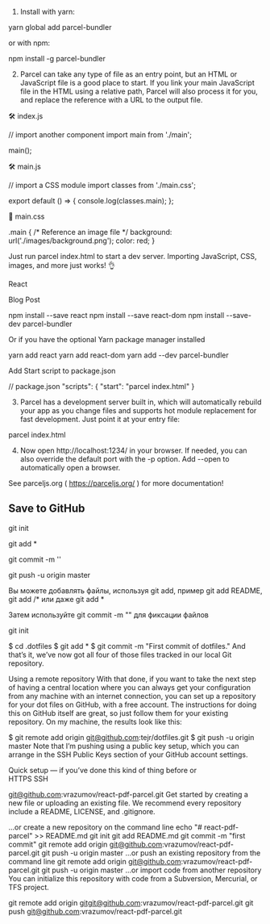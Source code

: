 
1. Install with yarn:

yarn global add parcel-bundler

or with npm:

npm install -g parcel-bundler

2. Parcel can take any type of file as an entry point, but an HTML or JavaScript file is a good place to start. If you link your main JavaScript file in the HTML using a relative path, Parcel will also process it for you, and replace the reference with a URL to the output file.

<html>
<body>
  <script src="./index.js"></script>
</body>
</html>


🛠 index.js

// import another component
import main from './main';

main();


🛠 main.js

// import a CSS module
import classes from './main.css';

export default () => {
  console.log(classes.main);
};


💅 main.css

.main {
  /* Reference an image file */
  background: url('./images/background.png');
  color: red;
}

Just run parcel index.html to start a dev server. Importing JavaScript, CSS, images, and more just works! 👌 

React

Blog Post

npm install --save react
npm install --save react-dom
npm install --save-dev parcel-bundler

Or if you have the optional Yarn package manager installed

yarn add react
yarn add react-dom
yarn add --dev parcel-bundler

Add Start script to package.json

// package.json
"scripts": {
  "start": "parcel index.html"
}



3. Parcel has a development server built in, which will automatically rebuild your app as you change files and supports hot module replacement for fast development. Just point it at your entry file:

parcel index.html

4. Now open http://localhost:1234/ in your browser. If needed, you can also override the default port with the -p option. Add --open to automatically open a browser.

See parceljs.org ( https://parceljs.org/ ) for more documentation!

## Save to GitHub

git init

git add *

git commit -m '<message>'

git push -u origin master



Вы можете добавлять файлы, используя git add, пример git add README, git add <folder>/* или даже git add *

Затем используйте git commit -m "<Message>" для фиксации файлов

git init

$ cd .dotfiles
$ git add *
$ git commit -m "First commit of dotfiles."
And that’s it, we’ve now got all four of those files tracked in our local Git repository.

Using a remote repository
With that done, if you want to take the next step of having a central location where you can always get your configuration from any machine with an internet connection, you can set up a repository for your dot files on GitHub, with a free account. The instructions for doing this on GitHub itself are great, so just follow them for your existing repository. On my machine, the results look like this:

$ git remote add origin git@github.com:tejr/dotfiles.git
$ git push -u origin master
Note that I’m pushing using a public key setup, which you can arrange in the SSH Public Keys section of your GitHub account settings.



Quick setup — if you’ve done this kind of thing before
or	
HTTPS
SSH

git@github.com:vrazumov/react-pdf-parcel.git
Get started by creating a new file or uploading an existing file. We recommend every repository include a README, LICENSE, and .gitignore.

…or create a new repository on the command line
echo "# react-pdf-parcel" >> README.md
git init
git add README.md
git commit -m "first commit"
git remote add origin git@github.com:vrazumov/react-pdf-parcel.git
git push -u origin master
…or push an existing repository from the command line
git remote add origin git@github.com:vrazumov/react-pdf-parcel.git
git push -u origin master
…or import code from another repository
You can initialize this repository with code from a Subversion, Mercurial, or TFS project.


git remote add origin gitgit@github.com:vrazumov/react-pdf-parcel.git
git push git@github.com:vrazumov/react-pdf-parcel.git
